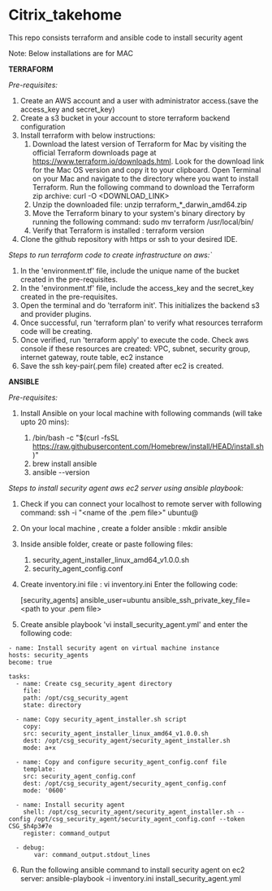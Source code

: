 # Citrix_takehome
This repo consists terraform and ansible code to install security agent

Note: Below installations are for MAC

**TERRAFORM** 

_Pre-requisites:_

1. Create an AWS account and a user with administrator access.(save the access_key and secret_key)
2. Create a s3 bucket in your account to store terraform backend configuration
3. Install terraform with below instructions:
   1. Download the latest version of Terraform for Mac by visiting the official Terraform downloads page at https://www.terraform.io/downloads.html. Look for the download link for the Mac OS version and copy it to your clipboard.
      Open Terminal on your Mac and navigate to the directory where you want to install Terraform.
      Run the following command to download the Terraform zip archive: curl -O <DOWNLOAD_LINK>
   2. Unzip the downloaded file: unzip terraform_*_darwin_amd64.zip
   3. Move the Terraform binary to your system's binary directory by running the following command: sudo mv terraform /usr/local/bin/
   4. Verify that Terraform is installed : terraform version
4. Clone the github repository with https or ssh to your desired IDE.

_Steps to run terraform code to create infrastructure on aws:`_

1. In the 'environment.tf' file, include the unique name of the bucket created in the pre-requisites.
2. In the 'environment.tf' file, include the access_key and the secret_key created in the pre-requisites.
3. Open the terminal and do 'terraform init'. This initializes the backend s3 and provider plugins.
4. Once successful, run 'terraform plan' to verify what resources terraform code will be creating.
5. Once verified, run 'terraform apply' to execute the code. Check aws console if these resources are created:
   VPC, subnet, security group, internet gateway, route table, ec2 instance
6. Save the ssh key-pair(.pem file) created after ec2 is created.



**ANSIBLE** 

_Pre-requisites:_

1. Install Ansible on your local machine with following commands (will take upto 20 mins):
    
   1. /bin/bash -c "$(curl -fsSL https://raw.githubusercontent.com/Homebrew/install/HEAD/install.sh)"
   2. brew install ansible
   3. ansible --version

_Steps to install security agent aws ec2 server using ansible playbook:_

1. Check if you can connect your localhost to remote server with following command:
   ssh -i "<name of the .pem file>" ubuntu@<public dns of the ec2 server>
2. On your local machine , create a folder ansible : mkdir ansible
3. Inside ansible folder, create or paste following files:
   
   1. security_agent_installer_linux_amd64_v1.0.0.sh
   2. security_agent_config.conf

4. Create inventory.ini file :  vi inventory.ini
   Enter the following code:

   [security_agents]
   <IP addr of ec2 server> ansible_user=ubuntu ansible_ssh_private_key_file=<path to your .pem file>

5. Create ansible playbook 'vi install_security_agent.yml' and enter the following code:
      
      
  ``` ---
- name: Install security agent on virtual machine instance
  hosts: security_agents
  become: true

  tasks:
    - name: Create csg_security_agent directory
      file:
      path: /opt/csg_security_agent
      state: directory

    - name: Copy security_agent_installer.sh script
      copy:
      src: security_agent_installer_linux_amd64_v1.0.0.sh
      dest: /opt/csg_security_agent/security_agent_installer.sh
      mode: a+x

    - name: Copy and configure security_agent_config.conf file
      template:
      src: security_agent_config.conf
      dest: /opt/csg_security_agent/security_agent_config.conf
      mode: '0600'

    - name: Install security agent
      shell: /opt/csg_security_agent/security_agent_installer.sh --config /opt/csg_security_agent/security_agent_config.conf --token CSG_$h4p3#7e
      register: command_output

    - debug:
         var: command_output.stdout_lines
```

6. Run the following ansible command to install security agent on ec2 server:
   ansible-playbook -i inventory.ini install_security_agent.yml

